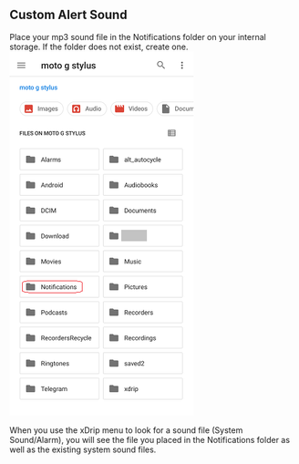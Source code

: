 ## Custom Alert Sound  
  
Place your mp3 sound file in the Notifications folder on your internal storage.  If the folder does not exist, create one.  
![](./images/NotificationsFolder.png)  
  
When you use the xDrip menu to look for a sound file (System Sound/Alarm), you will see the file you placed in the Notifications folder as well as the existing system sound files.  

